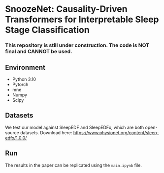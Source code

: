 # SnoozeNet: Causality-Driven Transformers for Interpretable Sleep Stage Classification

### This repository is still under construction. The code is NOT final and CANNOT be used. 

## Environment
 - Python 3.10 
 - Pytorch
 - mne
 - Numpy
 - Scipy

## Datasets
We test our model against SleepEDF and SleepEDFx, which are both open-source datasets. Download here: https://www.physionet.org/content/sleep-edfx/1.0.0/

## Run
The results in the paper can be replicated using the `main.ipynb` file.
